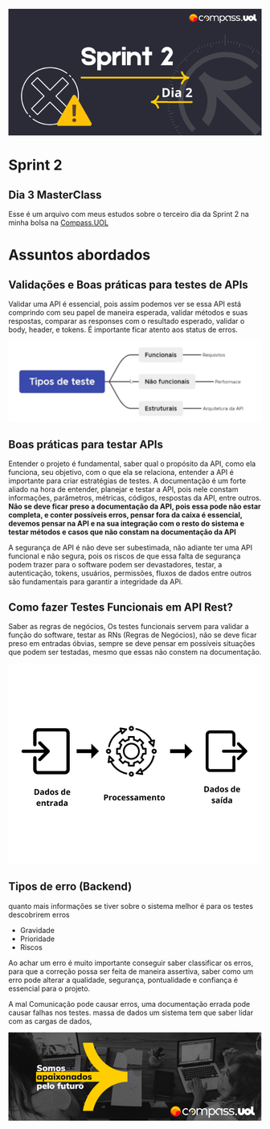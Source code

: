 ![Sprint 2, dia 3](img/readMeImg/S2d3Banner.png)


# Sprint 2
## Dia 3 MasterClass
Esse é um arquivo com meus estudos sobre o terceiro dia da  Sprint 2 na minha bolsa na [Compass.UOL](https://compass.uol/en/about-us/)


# Assuntos abordados

## Validações e Boas práticas para testes de APIs
Validar uma API é essencial, pois assim podemos ver se essa API está comprindo com seu papel de maneira esperada, validar métodos e suas respostas, comparar as responses com o resultado esperado, validar o body, header, e tokens. É importante ficar atento aos status de erros.

![Tipos de Testes](img/validacao.png)


## Boas práticas para testar APIs
Entender o projeto é fundamental, saber qual o propósito da API, como ela funciona, seu objetivo, com o que ela se relaciona, entender a API é importante para criar estratégias de testes. A documentação é um forte aliado na hora de entender, planejar e testar a API, pois nele constam informações, parâmetros, métricas, códigos, respostas da API, entre outros. **Não se deve ficar preso a documentação da API, pois essa pode não estar completa, e conter possíveis erros, pensar fora da caixa é essencial, devemos pensar na API e na sua integração com o resto do sistema e testar métodos e casos que não constam na documentação da API**

A segurança de API é não deve ser subestimada, não adiante ter uma API funcional e não segura, pois os riscos de que essa falta de segurança podem trazer para o software podem ser devastadores, testar, a autenticação, tokens, usuários, permissões, fluxos de dados entre outros são fundamentais para garantir a integridade da APi.


## Como fazer Testes Funcionais em API Rest?
Saber as regras de negócios, Os testes funcionais servem para validar a função do software, testar as RNs (Regras de Negócios), não se deve ficar preso em entradas óbvias, sempre se deve pensar em possíveis situações que podem ser testadas, mesmo que essas não constem na documentação.

![Entradas, Processamento, Saídas](img/dados.png)


## Tipos de erro (Backend)
quanto mais informações se tiver sobre o sistema melhor é para os testes descobrirem erros

* Gravidade
* Prioridade
* Riscos

Ao achar um erro é muito importante conseguir saber classificar os erros, para que a correção possa ser feita de maneira assertiva, saber como um erro pode alterar a qualidade, segurança, pontualidade e confiança é essencial para o projeto.

A mal Comunicação pode causar erros, uma documentação errada pode causar falhas nos testes.
massa de dados um sistema tem que saber lidar com as cargas de dados,

![Rodapé](img/readMeImg/rodape.png)
